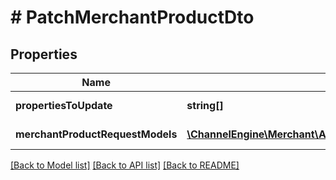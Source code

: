 # # PatchMerchantProductDto

## Properties

Name | Type | Description | Notes
------------ | ------------- | ------------- | -------------
**propertiesToUpdate** | **string[]** | Fields to update | [optional]
**merchantProductRequestModels** | [**\ChannelEngine\Merchant\ApiClient\Model\MerchantProductRequest[]**](MerchantProductRequest.md) | Products to be updated | [optional]

[[Back to Model list]](../../README.md#models) [[Back to API list]](../../README.md#endpoints) [[Back to README]](../../README.md)

